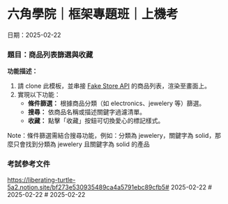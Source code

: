 # 六角學院｜框架專題班｜上機考
日期：2025-02-22

### 題目：商品列表篩選與收藏
**功能描述：**
1. 請 clone 此模板，並串接 [Fake Store API](https://fakestoreapi.com/products) 的商品列表，渲染至畫面上。
2. 實現以下功能：
    - **條件篩選：** 根據商品分類（如 electronics、jewelery 等）篩選。
    - **搜尋：** 依商品名稱或描述關鍵字過濾清單。
    - **收藏：** 點擊「收藏」按鈕可切換愛心的標記樣式。

Note：條件篩選需結合搜尋功能，例如：分類為 jewelery，關鍵字為 solid，那麼只會找到分類為 jewelery 且關鍵字為 solid 的產品

### 考試參考文件
https://liberating-turtle-5a2.notion.site/bf273e530935489ca4a5791ebc89cfb5#   2 0 2 5 - 0 2 - 2 2  
 #   2 0 2 5 - 0 2 - 2 2  
 #   2 0 2 5 - 0 2 - 2 2  
 